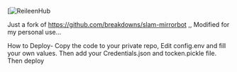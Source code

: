 [![ReileenHub](https://telegra.ph/file/f6e2c53301fbf58c40ed4.jpg)

Just a fork of https://github.com/breakdowns/slam-mirrorbot ,, Modified for my personal use...

How to Deploy- Copy the code to your private repo, Edit config.env and fill your own values. Then add your Credentials.json and tocken.pickle file. Then deploy

